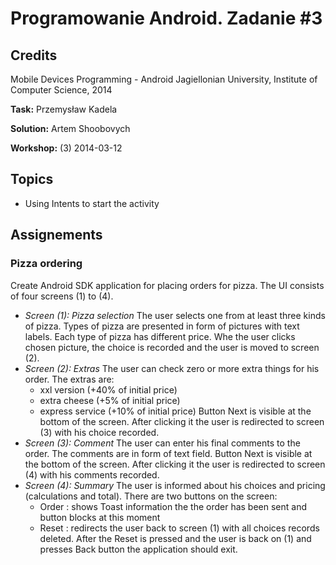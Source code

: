 # Programowanie Android. Zadanie #3

## Credits

Mobile Devices Programming - Android
Jagiellonian University, Institute of Computer Science, 2014

**Task:** Przemysław Kadela

**Solution:** Artem Shoobovych

**Workshop:** (3) 2014-03-12


## Topics

* Using Intents to start the activity

## Assignements

### Pizza ordering

Create Android SDK application for placing orders for pizza. The UI consists of four screens (1) to (4).

* *Screen (1): Pizza selection*
	The user selects one from at least three kinds of pizza. Types of pizza are presented in form of pictures with text labels.
	Each type of pizza has different price.
	Whe the user clicks chosen picture, the choice is recorded and the user is moved to screen (2).
* *Screen (2): Extras*
	The user can check zero or more extra things for his order.
	The extras are:
	- xxl version (+40% of initial price)
	- extra cheese (+5% of initial price)
	- express service (+10% of initial price)
	Button Next is visible at the bottom of the screen. After clicking it the user is redirected to screen (3) with his choice recorded. 
* *Screen (3): Comment*
	The user can enter his final comments to the order. The comments are in form of text field.
	Button Next is visible at the bottom of the screen. After clicking it the user is redirected to screen (4) with his comments recorded. 
* *Screen (4): Summary*
	The user is informed about his choices and pricing (calculations and total).
	There are two buttons on the screen:
	- Order : shows Toast information the the order has been sent and button blocks at this moment
	- Reset : redirects the user back to screen (1) with all choices records deleted. After the Reset is pressed and the user is back on (1) and presses Back button the application should exit.

